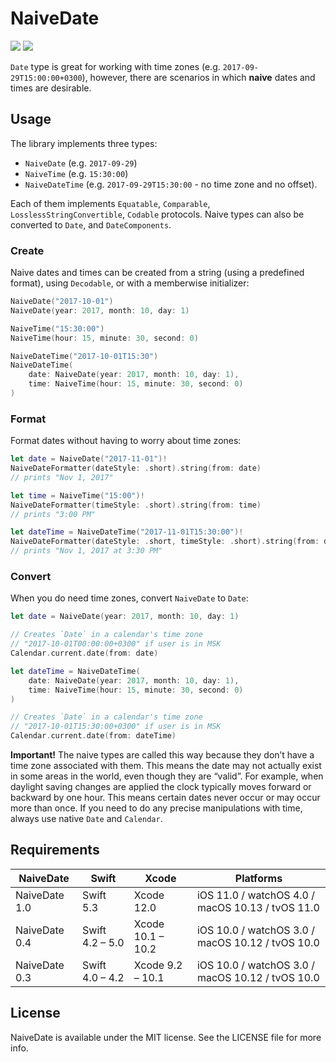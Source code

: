 #  NaiveDate

<p align="left">
<img src="https://img.shields.io/cocoapods/p/NaiveDate.svg?style=flat)">
<img src="https://github.com/kean/Nuke/workflows/NaiveDate%20CI/badge.svg">
</p>

`Date` type is great for working with time zones (e.g. `2017-09-29T15:00:00+0300`), however, there are scenarios in which **naive** dates and times are desirable.


## Usage

The library implements three types:
- `NaiveDate` (e.g. `2017-09-29`)
- `NaiveTime` (e.g. `15:30:00`)
- `NaiveDateTime` (e.g. `2017-09-29T15:30:00` - no time zone and no offset).

Each of them implements `Equatable`, `Comparable`, `LosslessStringConvertible`, `Codable` protocols. Naive types can also be converted to  `Date`, and `DateComponents`.

### Create

Naive dates and times can be created from a string (using a predefined format), using `Decodable`, or with a memberwise initializer:

```swift
NaiveDate("2017-10-01")
NaiveDate(year: 2017, month: 10, day: 1)

NaiveTime("15:30:00")
NaiveTime(hour: 15, minute: 30, second: 0)

NaiveDateTime("2017-10-01T15:30")
NaiveDateTime(
    date: NaiveDate(year: 2017, month: 10, day: 1),
    time: NaiveTime(hour: 15, minute: 30, second: 0)
)
```

### Format

Format dates without having to worry about time zones:

```swift
let date = NaiveDate("2017-11-01")!
NaiveDateFormatter(dateStyle: .short).string(from: date)
// prints "Nov 1, 2017"

let time = NaiveTime("15:00")!
NaiveDateFormatter(timeStyle: .short).string(from: time)
// prints "3:00 PM"

let dateTime = NaiveDateTime("2017-11-01T15:30:00")!
NaiveDateFormatter(dateStyle: .short, timeStyle: .short).string(from: dateTime)
// prints "Nov 1, 2017 at 3:30 PM"
```

### Convert

When you do need time zones, convert `NaiveDate` to `Date`:

```swift
let date = NaiveDate(year: 2017, month: 10, day: 1)

// Creates `Date` in a calendar's time zone
// "2017-10-01T00:00:00+0300" if user is in MSK
Calendar.current.date(from: date)
```

```swift
let dateTime = NaiveDateTime(
    date: NaiveDate(year: 2017, month: 10, day: 1),
    time: NaiveTime(hour: 15, minute: 30, second: 0)
)

// Creates `Date` in a calendar's time zone
// "2017-10-01T15:30:00+0300" if user is in MSK
Calendar.current.date(from: dateTime)
```

**Important!** The naive types are called this way because they don’t have a time zone associated with them. This means the date may not actually exist in some areas in the world, even though they are “valid”. For example, when daylight saving changes are applied the clock typically moves forward or backward by one hour. This means certain dates never occur or may occur more than once. If you need to do any precise manipulations with time, always use native `Date` and `Calendar`.

## Requirements

| NaiveDate            | Swift                 | Xcode                | Platforms                                         |
|----------------------|-----------------------|----------------------|---------------------------------------------------|
| NaiveDate 1.0        | Swift 5.3             | Xcode 12.0           | iOS 11.0 / watchOS 4.0 / macOS 10.13 / tvOS 11.0  |
| NaiveDate 0.4        | Swift 4.2 – 5.0       | Xcode 10.1 – 10.2    | iOS 10.0 / watchOS 3.0 / macOS 10.12 / tvOS 10.0  |
| NaiveDate 0.3        | Swift 4.0 – 4.2       | Xcode 9.2 – 10.1     | iOS 10.0 / watchOS 3.0 / macOS 10.12 / tvOS 10.0  |

## License

NaiveDate is available under the MIT license. See the LICENSE file for more info.
